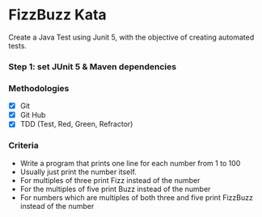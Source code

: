 # FizzBuzz Kata
Create a Java Test using Junit 5, with the objective of creating automated tests.

### Step 1: set JUnit 5 & Maven dependencies

### Methodologies
- [x] Git
- [x] Git Hub
- [x] TDD (Test, Red, Green, Refractor)

### Criteria
- Write a program that prints one line for each number from 1 to 100
- Usually just print the number itself.
- For multiples of three print Fizz instead of the number
- For the multiples of five print Buzz instead of the number
- For numbers which are multiples of both three and five print FizzBuzz instead of the number
